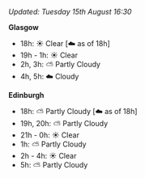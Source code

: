 *Updated: Tuesday 15th August 16:30*

**Glasgow**

* 18h: :sunny: Clear [:cloud: as of 18h]
* 19h - 1h: :sunny: Clear
* 2h, 3h: :partly_sunny: Partly Cloudy
* 4h, 5h: :cloud: Cloudy

**Edinburgh**

* 18h: :partly_sunny: Partly Cloudy [:cloud: as of 18h]
* 19h, 20h: :partly_sunny: Partly Cloudy
* 21h - 0h: :sunny: Clear
* 1h: :partly_sunny: Partly Cloudy
* 2h - 4h: :sunny: Clear
* 5h: :partly_sunny: Partly Cloudy
